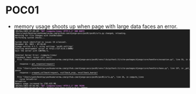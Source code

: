 # POC01
- memory usage shoots up when page with large data faces an error.
![](2023-12-03-13-31-40.png)
